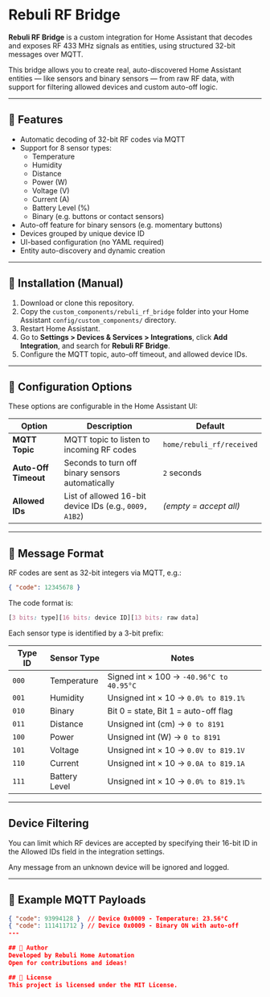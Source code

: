 # Rebuli RF Bridge

**Rebuli RF Bridge** is a custom integration for Home Assistant that decodes and exposes RF 433 MHz signals as entities, using structured 32-bit messages over MQTT.

This bridge allows you to create real, auto-discovered Home Assistant entities — like sensors and binary sensors — from raw RF data, with support for filtering allowed devices and custom auto-off logic.

---

## 📡 Features

- Automatic decoding of 32-bit RF codes via MQTT
- Support for 8 sensor types:
  - Temperature
  - Humidity
  - Distance
  - Power (W)
  - Voltage (V)
  - Current (A)
  - Battery Level (%)
  - Binary (e.g. buttons or contact sensors)
- Auto-off feature for binary sensors (e.g. momentary buttons)
- Devices grouped by unique device ID
- UI-based configuration (no YAML required)
- Entity auto-discovery and dynamic creation

---

## 🧰 Installation (Manual)

1. Download or clone this repository.
2. Copy the `custom_components/rebuli_rf_bridge` folder into your Home Assistant `config/custom_components/` directory.
3. Restart Home Assistant.
4. Go to **Settings > Devices & Services > Integrations**, click **Add Integration**, and search for **Rebuli RF Bridge**.
5. Configure the MQTT topic, auto-off timeout, and allowed device IDs.

---

## 🔧 Configuration Options

These options are configurable in the Home Assistant UI:

| Option              | Description                                               | Default                        |
|---------------------|-----------------------------------------------------------|--------------------------------|
| **MQTT Topic**      | MQTT topic to listen to incoming RF codes                 | `home/rebuli_rf/received`      |
| **Auto-Off Timeout**| Seconds to turn off binary sensors automatically          | `2` seconds                    |
| **Allowed IDs**     | List of allowed 16-bit device IDs (e.g., `0009, A1B2`)    | *(empty = accept all)*         |

---

## 🔢 Message Format

RF codes are sent as 32-bit integers via MQTT, e.g.:
```json
{ "code": 12345678 }
```

The code format is:
```css
[3 bits: type][16 bits: device ID][13 bits: raw data]
```

Each sensor type is identified by a 3-bit prefix:


| Type ID | Sensor Type   | Notes                                    |
| ------- | ------------- | ---------------------------------------- |
| `000`   | Temperature   | Signed int × 100 → `-40.96°C to 40.95°C` |
| `001`   | Humidity      | Unsigned int × 10 → `0.0% to 819.1%`     |
| `010`   | Binary        | Bit 0 = state, Bit 1 = auto-off flag     |
| `011`   | Distance      | Unsigned int (cm) → `0 to 8191`          |
| `100`   | Power         | Unsigned int (W) → `0 to 8191`           |
| `101`   | Voltage       | Unsigned int × 10 → `0.0V to 819.1V`     |
| `110`   | Current       | Unsigned int × 10 → `0.0A to 819.1A`     |
| `111`   | Battery Level | Unsigned int × 10 → `0.0% to 819.1%`     |

---

## Device Filtering
You can limit which RF devices are accepted by specifying their 16-bit ID in the Allowed IDs field in the integration settings.

Any message from an unknown device will be ignored and logged.

---

## 🚨 Example MQTT Payloads
```json
{ "code": 93994128 }  // Device 0x0009 - Temperature: 23.56°C
{ "code": 111411712 } // Device 0x0009 - Binary ON with auto-off
---

## 👤 Author
Developed by Rebuli Home Automation
Open for contributions and ideas!

## 📄 License
This project is licensed under the MIT License.
